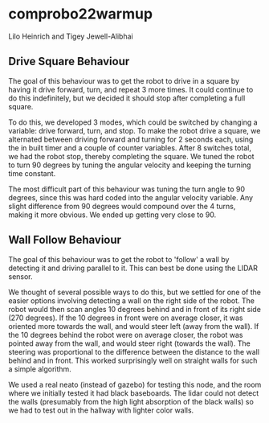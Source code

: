 # comprobo22warmup
Lilo Heinrich and Tigey Jewell-Alibhai

## Drive Square Behaviour

The goal of this behaviour was to get the robot to drive in a square by having it drive forward, turn, and repeat 3 more times. It could continue to do this indefinitely, but we decided it should stop after completing a full square.

To do this, we developed 3 modes, which could be switched by changing a variable: drive forward, turn, and stop. To make the robot drive a square, we alternated between driving forward and turning for 2 seconds each, using the in built timer and a couple of counter variables. After 8 switches total, we had the robot stop, thereby completing the square. We tuned the robot to turn 90 degrees by tuning the angular velocity and keeping the turning time constant.

The most difficult part of this behaviour was tuning the turn angle to 90 degrees, since this was hard coded into the angular velocity variable. Any slight difference from 90 degrees would compound over the 4 turns, making it more obvious. We ended up getting very close to 90.

## Wall Follow Behaviour

The goal of this behaviour was to get the robot to 'follow' a wall by detecting it and driving parallel to it. This can best be done using the LIDAR sensor.

We thought of several possible ways to do this, but we settled for one of the easier options involving detecting a wall on the right side of the robot. The robot would then scan angles 10 degrees behind and in front of its right side (270 degrees). If the 10 degrees in front were on average closer, it was oriented more towards the wall, and would steer left (away from the wall). If the 10 degrees behind the robot were on average closer, the robot was pointed away from the wall, and would steer right (towards the wall). The steering was proportional to the difference between the distance to the wall behind and in front. This worked surprisingly well on straight walls for such a simple algorithm.

We used a real neato (instead of gazebo) for testing this node, and the room where we initially tested it had black baseboards. The lidar could not detect the walls (presumably from the high light absorption of the black walls) so we had to test out in the hallway with lighter color walls.
